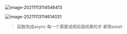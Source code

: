 ![image-20211113114546413](https://i.loli.net/2021/11/13/B92tzy8klT7bV4g.png)

![image-20211113114614031](C:\Users\Timel\AppData\Roaming\Typora\typora-user-images\image-20211113114614031.png)

> 函数改成async 每一个需要调用前面结果的步 都用await

